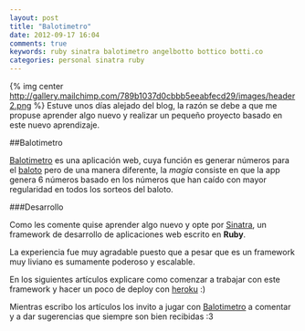 ```yaml
---
layout: post
title: "Balotimetro"
date: 2012-09-17 16:04
comments: true
keywords: ruby sinatra balotimetro angelbotto bottico botti.co
categories: personal sinatra ruby
---
```


{% img center http://gallery.mailchimp.com/789b1037d0cbbb5eeabfecd29/images/header2.png %}
Estuve unos días alejado del blog, la razón se debe a que me propuse aprender algo nuevo y realizar un pequeño proyecto basado en este nuevo aprendizaje.

##Balotimetro

[Balotimetro](http://balotimetro.com) es una aplicación web, cuya función es generar números para el [baloto](http://baloto.com) pero de una manera diferente, la *magia* consiste en que la app genera 6 números basado en los números que han caído con mayor regularidad en todos los sorteos del baloto. 

###Desarrollo

Como les comente quise aprender algo nuevo y opte por [Sinatra](http://sinatrarb.com), un framework de desarrollo de aplicaciones web escrito en **Ruby**.

La experiencia fue muy agradable puesto que a pesar que es un framework muy liviano es sumamente poderoso y escalable.

En los siguientes artículos explicare como comenzar a trabajar con este framework y hacer un poco de deploy con [heroku](http://heroku.com) :)

Mientras escribo los artículos los invito a jugar con [Balotimetro](http://balotimetro.com) a comentar y a dar sugerencias que siempre son bien recibidas :3


